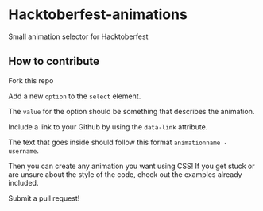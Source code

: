 # Hacktoberfest-animations

Small animation selector for Hacktoberfest

## How to contribute
Fork this repo


Add a new `option` to the `select` element.

The `value` for the option should be something that describes the animation.

Include a link to your Github by using the `data-link` attribute.


The text that goes inside should follow this format `animationname - username`.

Then you can create any animation you want using CSS! If you get stuck or are unsure about the style of the code, check out the examples already included.

Submit a pull request!

